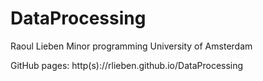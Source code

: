 # DataProcessing

Raoul Lieben
Minor programming University of Amsterdam

GitHub pages: http(s)://rlieben.github.io/DataProcessing
